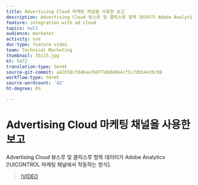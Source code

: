 ```yaml
---
title: Advertising Cloud 마케팅 채널을 사용한 보고
description: Advertising Cloud 뷰스루 및 클릭스루 항목 데이터가 Adobe Analytics 마케팅 채널과 작동하는 방식
feature: integration with ad cloud
topics: null
audience: marketer
activity: use
doc-type: feature video
team: Technical Marketing
thumbnail: 35115.jpg
kt: 5472
translation-type: tm+mt
source-git-commit: a42658cfd4bae7b077ddd48b4cf5c7db54e35c98
workflow-type: tm+mt
source-wordcount: '42'
ht-degree: 0%

---
```



# Advertising Cloud 마케팅 채널을 사용한 보고

Advertising Cloud 뷰스루 및 클릭스루 항목 데이터가 Adobe Analytics [!UICONTROL 마케팅 채널에서 작동하는 방식].

>[!VIDEO](https://video.tv.adobe.com/v/35115/?quality=12&learn=on)

